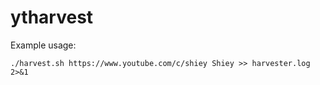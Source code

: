 # ytharvest

Example usage:

```./harvest.sh https://www.youtube.com/c/shiey Shiey >> harvester.log 2>&1```
